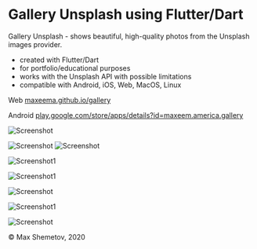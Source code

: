 # Gallery Unsplash using Flutter/Dart

Gallery Unsplash - shows beautiful, high-quality photos from the Unsplash images provider.

- created with Flutter/Dart
- for portfolio/educational purposes 
- works with the Unsplash API with possible limitations
- compatible with Android, iOS, Web, MacOS, Linux

Web [maxeema.github.io/gallery](https://maxeema.github.io/gallery)

Android [play.google.com/store/apps/details?id=maxeem.america.gallery](https://play.google.com/store/apps/details?id=maxeem.america.gallery)



![Screenshot](screens/Gallery7.png)

![Screenshot](screens/Gallery2.png) ![Screenshot](screens/Gallery3.png)

![Screenshot1](screens/Gallery5.png)
 
![Screenshot1](screens/Gallery9.png)

![Screenshot](screens/Gallery8.png)

![Screenshot1](screens/Gallery4.png) 

![Screenshot](screens/Gallery6.png)

© Max Shemetov, 2020
